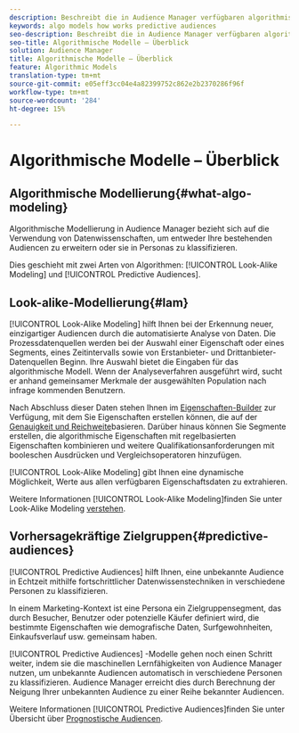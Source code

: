 ```yaml
---
description: Beschreibt die in Audience Manager verfügbaren algorithmischen Modelle.
keywords: algo models how works predictive audiences
seo-description: Beschreibt die in Audience Manager verfügbaren algorithmischen Modelle.
seo-title: Algorithmische Modelle – Überblick
solution: Audience Manager
title: Algorithmische Modelle – Überblick
feature: Algorithmic Models
translation-type: tm+mt
source-git-commit: e05eff3cc04e4a82399752c862e2b2370286f96f
workflow-type: tm+mt
source-wordcount: '284'
ht-degree: 15%

---
```



# Algorithmische Modelle – Überblick

## Algorithmische Modellierung{#what-algo-modeling}

Algorithmische Modellierung in Audience Manager bezieht sich auf die Verwendung von Datenwissenschaften, um entweder Ihre bestehenden Audiencen zu erweitern oder sie in Personas zu klassifizieren.

Dies geschieht mit zwei Arten von Algorithmen: [!UICONTROL Look-Alike Modeling] und [!UICONTROL Predictive Audiences].

## Look-alike-Modellierung{#lam}

[!UICONTROL Look-Alike Modeling] hilft Ihnen bei der Erkennung neuer, einzigartiger Audiencen durch die automatisierte Analyse von Daten. Die Prozessdatenquellen werden bei der Auswahl einer Eigenschaft oder eines Segments, eines Zeitintervalls sowie von Erstanbieter- und Drittanbieter-Datenquellen Beginn. Ihre Auswahl bietet die Eingaben für das algorithmische Modell. Wenn der Analyseverfahren ausgeführt wird, sucht er anhand gemeinsamer Merkmale der ausgewählten Population nach infrage kommenden Benutzern.

Nach Abschluss dieser Daten stehen Ihnen im [Eigenschaften-Builder](../../features/traits/about-trait-builder.md) zur Verfügung, mit dem Sie Eigenschaften erstellen können, die auf der [Genauigkeit und Reichweite](../../features/traits/trait-accuracy-reach.md)basieren. Darüber hinaus können Sie Segmente erstellen, die algorithmische Eigenschaften mit regelbasierten Eigenschaften kombinieren und weitere Qualifikationsanforderungen mit booleschen Ausdrücken und Vergleichsoperatoren hinzufügen.

[!UICONTROL Look-Alike Modeling] gibt Ihnen eine dynamische Möglichkeit, Werte aus allen verfügbaren Eigenschaftsdaten zu extrahieren.

Weitere Informationen [!UICONTROL Look-Alike Modeling]finden Sie unter Look-Alike Modeling [verstehen](understanding-models.md).

## Vorhersagekräftige Zielgruppen{#predictive-audiences}

[!UICONTROL Predictive Audiences] hilft Ihnen, eine unbekannte Audience in Echtzeit mithilfe fortschrittlicher Datenwissenstechniken in verschiedene Personen zu klassifizieren.

In einem Marketing-Kontext ist eine Persona ein Zielgruppensegment, das durch Besucher, Benutzer oder potenzielle Käufer definiert wird, die bestimmte Eigenschaften wie demografische Daten, Surfgewohnheiten, Einkaufsverlauf usw. gemeinsam haben.

[!UICONTROL Predictive Audiences] -Modelle gehen noch einen Schritt weiter, indem sie die maschinellen Lernfähigkeiten von Audience Manager nutzen, um unbekannte Audiencen automatisch in verschiedene Personen zu klassifizieren. Audience Manager erreicht dies durch Berechnung der Neigung Ihrer unbekannten Audience zu einer Reihe bekannter Audiencen.

Weitere Informationen [!UICONTROL Predictive Audiences]finden Sie unter Übersicht über [Prognostische Audiencen](predictive-audiences.md).
